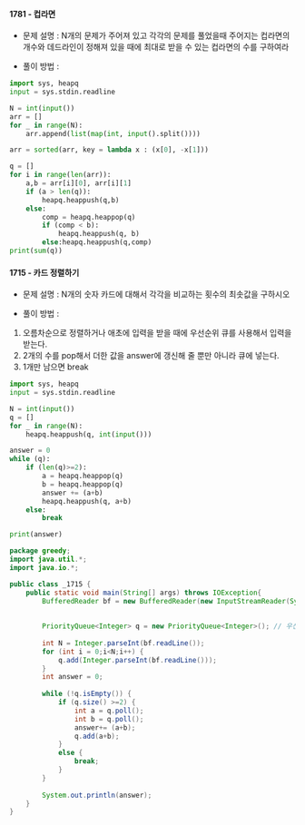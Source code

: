 #### 1781 - 컵라면
- 문제 설명 :
N개의 문제가 주어져 있고 각각의 문제를 풀었을때 주어지는 컵라면의 개수와 데드라인이 정해져 있을 때에 최대로 받을 수 있는 컵라면의 수를 구하여라

- 풀이 방법 :

```python
import sys, heapq
input = sys.stdin.readline

N = int(input())
arr = []
for _ in range(N):
    arr.append(list(map(int, input().split())))

arr = sorted(arr, key = lambda x : (x[0], -x[1]))

q = []
for i in range(len(arr)):
    a,b = arr[i][0], arr[i][1]
    if (a > len(q)):
        heapq.heappush(q,b)
    else:
        comp = heapq.heappop(q)
        if (comp < b):
            heapq.heappush(q, b)
        else:heapq.heappush(q,comp)
print(sum(q))
```

#### 1715 - 카드 정렬하기
- 문제 설명 :
N개의 숫자 카드에 대해서 각각을 비교하는 횟수의 최솟값을 구하시오

- 풀이 방법 :
1. 오름차순으로 정렬하거나 애초에 입력을 받을 때에 우선순위 큐를 사용해서 입력을 받는다.
2. 2개의 수를 pop해서 더한 값을 answer에 갱신해 줄 뿐만 아니라 큐에 넣는다.
3. 1개만 남으면 break

```python
import sys, heapq
input = sys.stdin.readline

N = int(input())
q = []
for _ in range(N):
    heapq.heappush(q, int(input()))

answer = 0
while (q):
    if (len(q)>=2):
        a = heapq.heappop(q)
        b = heapq.heappop(q)
        answer += (a+b)
        heapq.heappush(q, a+b)
    else:
        break

print(answer)
```

```java
package greedy;
import java.util.*;
import java.io.*;

public class _1715 {
	public static void main(String[] args) throws IOException{
		BufferedReader bf = new BufferedReader(new InputStreamReader(System.in));
		
		
		PriorityQueue<Integer> q = new PriorityQueue<Integer>(); // 우선순위가 낮은 숫자 순 = 오름차순
		
		int N = Integer.parseInt(bf.readLine());
		for (int i = 0;i<N;i++) {
			q.add(Integer.parseInt(bf.readLine()));
		}
		int answer = 0;
		
		while (!q.isEmpty()) {
			if (q.size() >=2) {
				int a = q.poll();
				int b = q.poll();
				answer+= (a+b);
				q.add(a+b);
			}
			else {
				break;
			}
		}
		
		System.out.println(answer);
	}
}

```